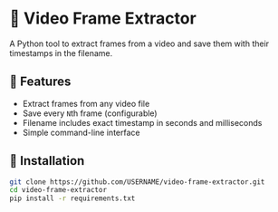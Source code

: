 # 🎥 Video Frame Extractor

A Python tool to extract frames from a video and save them with their timestamps in the filename.

## 📌 Features
- Extract frames from any video file
- Save every `N`th frame (configurable)
- Filename includes exact timestamp in seconds and milliseconds
- Simple command-line interface

## 🚀 Installation
```bash
git clone https://github.com/USERNAME/video-frame-extractor.git
cd video-frame-extractor
pip install -r requirements.txt

